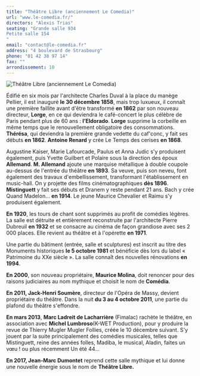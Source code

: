 ```yaml
---
title: "Théâtre Libre (anciennement Le Comedia)"
url: "www.le-comedia.fr/"
directors: "Alexis Trias"
seating: "Grande salle 934
Petite salle 154
"
email: "contact@le-comedia.fr"
address: "4 boulevard de Strasbourg"
phone: "01 42 38 97 14"
fax: ""
arrondissement: 10
---
```


![Théâtre Libre (anciennement Le Comedia)](../images/10eme/le-comedia/le-comedia-1.jpg)

Édifié en six mois par l'architecte Charles Duval à la place du manège Pellier, il est inauguré **le 30 décembre 1858**, mais trop luxueux, il connaît une première faillite avant d'être transformé **en 1862** par son nouveau directeur, **Lorge**, en ce qui deviendra le café-concert le plus célèbre de Paris pendant plus de 60 ans : **l’Eldorado**. **Lorge** supprime la corbeille en même temps que le renouvellement obligatoire des consommations. **Thérésa**, qui deviendra la première grande vedette du caf'conc, y fait ses débuts **en 1862**. **Antoine Renard** y crée Le Temps des cerises **en 1868**.

Augustine Kaiser, Marie Lafourcade, Paulus et Anna Judic s'y produisent également, puis Yvette Guilbert et Polaire sous la direction des époux **Allemand**. **M. Allemand** ajoute une marquise métallique à double coupole au-dessus de l'entrée du théâtre **en 1893**. Sa veuve, puis son neveu, font également des travaux d'embellissement, transformant l'établissement en music-hall. On y projette des films cinématographiques **dès 1896**. **Mistinguett** y fait ses débuts et Dranem y reste pendant 21 ans. Bach y crée Quand Madelon... **en 1914**. Le jeune Maurice Chevalier et Raimu s'y produisent également.

**En 1920**, les tours de chant sont supprimés au profit de comédies légères. La salle est détruite et entièrement reconstruite par l'architecte Pierre Dubreuil **en 1932** et se consacre au cinéma de façon grandiose avec ses 2 000 places. Elle revient au théâtre et à l'opérette **en 1971**.

Une partie du bâtiment (entrée, salle et sculptures) est inscrit au titre des Monuments historiques **le 5 octobre 1981** et bénéficie dès lors du label « Patrimoine du XXe siècle ». La salle connaît des nouvelles rénovations **en 1994**.

**En 2000**, son nouveau propriétaire, **Maurice Molina**, doit renoncer pour des raisons judiciaires au nom mythique et choisit le nom de **Comédia**.

**En 2011, Jack-Henri Soumère**, directeur de l'Opéra de Massy, devient propriétaire du théâtre. Dans la nuit **du 3 au 4 octobre 2011**, une partie du plafond du théâtre s'effondre.

**En mars 2013**, **Marc Ladreit de Lacharrière** (Fimalac) rachète le théâtre, en association avec **Michel Lumbroso**(K-WET Production), pour y produire la revue de Thierry Mugler Mugler Follies, créée le 10 décembre suivant. S'y jouent par la suite principalement des comédies musicales, telles que Mistinguett, reine des années folles, Madiba, le musical, Aladin, faites un vœu ! ou plus récemment Un été 44...

**En 2017, Jean-Marc Dumontet** reprend cette salle mythique et lui donne une nouvelle énergie sous le nom de **Théâtre Libre.**
